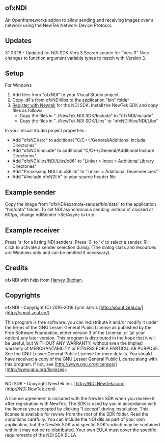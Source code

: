 ## ofxNDI
An Openframeworks addon to allow sending and receiving images over a network using the NewTek Network Device Protocol.

## Updates
31.03.18 - Updated for NDI SDK Vers 3
Search source for "Vers 3"
Note changes to function argument variable types to match with Version 3.

## Setup

For Windows

1. Add files from "ofxNDI" to your Visual Studio project.
2. Copy .dll's from ofxNDI/libs to the application "bin" folder
3. [Register with Newtek](http://pages.newtek.com/NDI-Developers.html) for the NDI SDK. Install the NewTek SDK and copy files as follows.
	- Copy the files in  "../NewTek NDI SDK/Include" to "ofxNDI/include"
	- Copy the files in "../NewTek NDI SDK/Libs" to "ofxNDI/libs/NDI/Libs"

In your Visual Studio project properties :

- Add "ofxNDI/src" to additional "C/C++/General/Additional Include Directories"
- Add "ofxNDI/include" to additional "C/C++/General/Additional Include Directories"
- Add "ofxNDI/libs/NDI/Libs/x86" to "Linker > Input > Additional Library Directories"
- Add "Processing.NDI.Lib.x86.lib" to "Linker > Additional Dependencies"
- Add "#include ofxNDI.h" to your source header file

## Example sender
Copy the image from "ofxNDI/example-sender/bin/data" to the application "bin/data" folder.
To set NDI asynchronous sending instead of clocked at 60fps, change ndiSender->SetAsync to true.

## Example receiver
Press 's' for a listing NDI senders. Press '0' to 'x' to select a sender. 
RH click to activate a sender selection dialog.
(The dialog class and resources are Windows only and can be omitted if necessary).

## Credits
ofxNDI with help from [Harvey Buchan](https://github.com/Harvey3141).

## Copyrights
ofxNDI - Copyright (C) 2016-2018 Lynn Jarvis [http://spout.zeal.co/](http://spout.zeal.co/)

This program is free software: you can redistribute it and/or modify it under the terms of the GNU Lesser  General Public License as published by the Free Software Foundation, either version 3 of the License, or (at your option) any later version.
This program is distributed in the hope that it will be useful, but WITHOUT ANY WARRANTY; without even the implied warranty of MERCHANTABILITY or FITNESS FOR A PARTICULAR PURPOSE.  See the GNU Lesser General Public License for more details. 
You should have received a copy of the GNU Lesser General Public License along with this program.  If not, see [http://www.gnu.org/licenses/](http://www.gnu.org/licenses).

----------------------
NDI SDK - Copyright NewTek Inc. [http://NDI.NewTek.com](http://NDI.NewTek.com).

A license agreement is included with the Newtek SDK when you receive it after registration with NewTek.
The SDK is used by you in accordance with the license you accepted by clicking “I accept” during installation. This license is available for review from the root of the SDK folder.
Read the conditions carefully. You can include the NDI dlls as part of your own application, but the Newtek SDK and specfic SDK's which may be contained within it may not be re-distributed.
Your own EULA must cover the specific requirements of the NDI SDK EULA.

